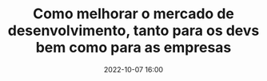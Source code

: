---
title: 'Como melhorar o mercado de desenvolvimento, tanto para os devs bem como para as empresas'
type: round-table
speakers:
  - Cyrille Grandval
speakersPictures: []
picture: /assets/images/schedule/cyrille-grandval.jpg
linkedin: 
twitter: 
instagram: 
date: '2022-10-07 16:00'
rooms:
  - 4
  - 5
---